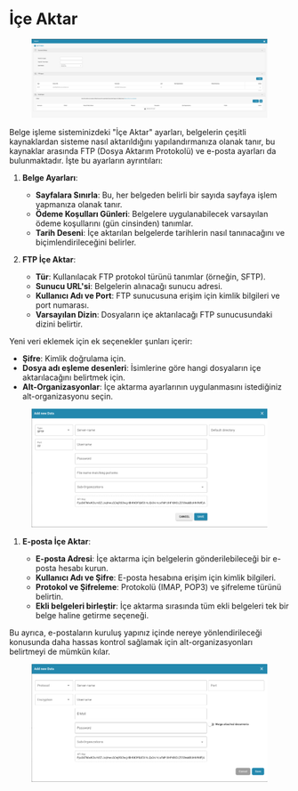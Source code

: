 # İçe Aktar

<figure><img src="../../../.gitbook/assets/Bildschirmfoto 2024-05-08 um 10.48.36.png" alt=""><figcaption></figcaption></figure>

Belge işleme sisteminizdeki "İçe Aktar" ayarları, belgelerin çeşitli kaynaklardan sisteme nasıl aktarıldığını yapılandırmanıza olanak tanır, bu kaynaklar arasında FTP (Dosya Aktarım Protokolü) ve e-posta ayarları da bulunmaktadır. İşte bu ayarların ayrıntıları:

1. **Belge Ayarları**:
   * **Sayfalara Sınırla**: Bu, her belgeden belirli bir sayıda sayfaya işlem yapmanıza olanak tanır.
   * **Ödeme Koşulları Günleri**: Belgelere uygulanabilecek varsayılan ödeme koşullarını (gün cinsinden) tanımlar.
   * **Tarih Deseni**: İçe aktarılan belgelerde tarihlerin nasıl tanınacağını ve biçimlendirileceğini belirler.
2. **FTP İçe Aktar**:

   * **Tür**: Kullanılacak FTP protokol türünü tanımlar (örneğin, SFTP).
   * **Sunucu URL'si**: Belgelerin alınacağı sunucu adresi.
   * **Kullanıcı Adı ve Port**: FTP sunucusuna erişim için kimlik bilgileri ve port numarası.
   * **Varsayılan Dizin**: Dosyaların içe aktarılacağı FTP sunucusundaki dizini belirtir.

Yeni veri eklemek için ek seçenekler şunları içerir:

   * **Şifre**: Kimlik doğrulama için.
   * **Dosya adı eşleme desenleri**: İsimlerine göre hangi dosyaların içe aktarılacağını belirtmek için.
   * **Alt-Organizasyonlar**: İçe aktarma ayarlarının uygulanmasını istediğiniz alt-organizasyonu seçin.

<figure><img src="../../../.gitbook/assets/Bildschirmfoto 2024-05-08 um 10.48.45.png" alt=""><figcaption></figcaption></figure>

1. **E-posta İçe Aktar**:

   * **E-posta Adresi**: İçe aktarma için belgelerin gönderilebileceği bir e-posta hesabı kurun.
   * **Kullanıcı Adı ve Şifre**: E-posta hesabına erişim için kimlik bilgileri.
   * **Protokol ve Şifreleme**: Protokolü (IMAP, POP3) ve şifreleme türünü belirtin.
   * **Ekli belgeleri birleştir**: İçe aktarma sırasında tüm ekli belgeleri tek bir belge haline getirme seçeneği.

Bu ayrıca, e-postaların kuruluş yapınız içinde nereye yönlendirileceği konusunda daha hassas kontrol sağlamak için alt-organizasyonları belirtmeyi de mümkün kılar.

<figure><img src="../../../.gitbook/assets/Bildschirmfoto 2024-05-08 um 10.48.56.png" alt=""><figcaption></figcaption></figure>
